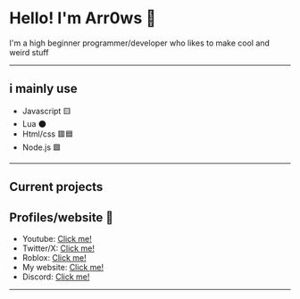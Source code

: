 # Hello! I'm Arr0ws 👋

I'm a high beginner programmer/developer who likes to make cool and weird stuff

---

## i mainly use

- Javascript 🟨
- Lua 🌑
- Html/css 🟥🟦
- Node.js 🟩

---

## Current projects


## Profiles/website 👤

- Youtube: [Click me!](https://www.youtube.com/@RealArr0ws5654)
- Twitter/X: [Click me!](https://x.com/rblx_blast18199)
- Roblox: [Click me!](https://www.roblox.com/users/1863750389/profile)
- My website: [Click me!](https://arr0ws.github.io/TotallyAwesome-Website/)
- Discord: [Click me!](https://discord.com/users/1211561846000324740)

---
